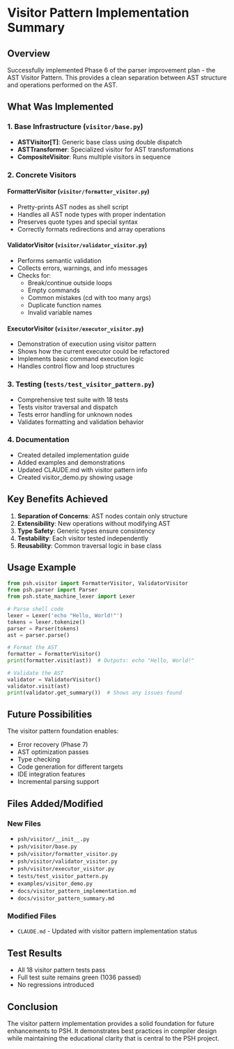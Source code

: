 # Visitor Pattern Implementation Summary

## Overview

Successfully implemented Phase 6 of the parser improvement plan - the AST Visitor Pattern. This provides a clean separation between AST structure and operations performed on the AST.

## What Was Implemented

### 1. Base Infrastructure (`visitor/base.py`)
- **ASTVisitor[T]**: Generic base class using double dispatch
- **ASTTransformer**: Specialized visitor for AST transformations
- **CompositeVisitor**: Runs multiple visitors in sequence

### 2. Concrete Visitors

#### FormatterVisitor (`visitor/formatter_visitor.py`)
- Pretty-prints AST nodes as shell script
- Handles all AST node types with proper indentation
- Preserves quote types and special syntax
- Correctly formats redirections and array operations

#### ValidatorVisitor (`visitor/validator_visitor.py`)
- Performs semantic validation
- Collects errors, warnings, and info messages
- Checks for:
  - Break/continue outside loops
  - Empty commands
  - Common mistakes (cd with too many args)
  - Duplicate function names
  - Invalid variable names

#### ExecutorVisitor (`visitor/executor_visitor.py`)
- Demonstration of execution using visitor pattern
- Shows how the current executor could be refactored
- Implements basic command execution logic
- Handles control flow and loop structures

### 3. Testing (`tests/test_visitor_pattern.py`)
- Comprehensive test suite with 18 tests
- Tests visitor traversal and dispatch
- Tests error handling for unknown nodes
- Validates formatting and validation behavior

### 4. Documentation
- Created detailed implementation guide
- Added examples and demonstrations
- Updated CLAUDE.md with visitor pattern info
- Created visitor_demo.py showing usage

## Key Benefits Achieved

1. **Separation of Concerns**: AST nodes contain only structure
2. **Extensibility**: New operations without modifying AST
3. **Type Safety**: Generic types ensure consistency
4. **Testability**: Each visitor tested independently
5. **Reusability**: Common traversal logic in base class

## Usage Example

```python
from psh.visitor import FormatterVisitor, ValidatorVisitor
from psh.parser import Parser
from psh.state_machine_lexer import Lexer

# Parse shell code
lexer = Lexer('echo "Hello, World!"')
tokens = lexer.tokenize()
parser = Parser(tokens)
ast = parser.parse()

# Format the AST
formatter = FormatterVisitor()
print(formatter.visit(ast))  # Outputs: echo "Hello, World!"

# Validate the AST
validator = ValidatorVisitor()
validator.visit(ast)
print(validator.get_summary())  # Shows any issues found
```

## Future Possibilities

The visitor pattern foundation enables:
- Error recovery (Phase 7)
- AST optimization passes
- Type checking
- Code generation for different targets
- IDE integration features
- Incremental parsing support

## Files Added/Modified

### New Files
- `psh/visitor/__init__.py`
- `psh/visitor/base.py`
- `psh/visitor/formatter_visitor.py`
- `psh/visitor/validator_visitor.py`
- `psh/visitor/executor_visitor.py`
- `tests/test_visitor_pattern.py`
- `examples/visitor_demo.py`
- `docs/visitor_pattern_implementation.md`
- `docs/visitor_pattern_summary.md`

### Modified Files
- `CLAUDE.md` - Updated with visitor pattern implementation status

## Test Results
- All 18 visitor pattern tests pass
- Full test suite remains green (1036 passed)
- No regressions introduced

## Conclusion

The visitor pattern implementation provides a solid foundation for future enhancements to PSH. It demonstrates best practices in compiler design while maintaining the educational clarity that is central to the PSH project.